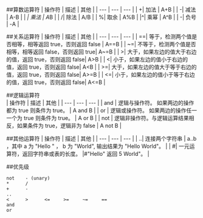 ##算数运算符
| 操作符 | 描述 | 其他 |
| --- | --- | --- |
| +| 加法 | A+B |
| -| 减法 | A-B |
| *| 乘法 | A*B |
| /| 除法 | A/B |
| %| 取余 | A%B |
|^| 乘幂 | A^B |
| -| 负号 | -A |

##关系运算符
| 操作符 | 描述 | 其他 |
| --- | --- | --- |
| ==| 等于，检测两个值是否相等，相等返回 true，否则返回 false | A==B |
| ~=| 不等于，检测两个值是否相等，相等返回 false，否则返回 true| A~=B |
| >| 大于，如果左边的值大于右边的值，返回 true，否则返回 false| A>B |
| <| 小于，如果左边的值小于右边的值，返回 true，否则返回 false| A<B |
| >=| 大于，如果左边的值大于等于右边的值，返回 true，否则返回 false| A>=B |
| <=| 小于，如果左边的值小于等于右边的值，返回 true，否则返回 false| A<=B |

##逻辑运算符  
| 操作符 | 描述 | 其他 |
| --- | --- | --- |
| and | 逻辑与操作符。 如果两边的操作都为 true 则条件为 true。	 | A and B |
| or | 逻辑或操作符。 如果两边的操作任一一个为 true 则条件为 true。	 | A or B |
| not | 逻辑非操作符。与逻辑运算结果相反，如果条件为 true，逻辑非为 false	 | A not B |

##其他运算符
| 操作符 | 描述 | 其他 |
| --- | --- | --- |
| ..| 连接两个字符串 | 	a..b ，其中 a 为 "Hello " ， b 为 "World", 输出结果为 "Hello World"。 |
| #| 一元运算符，返回字符串或表的长度。 |#"Hello" 返回 5 World"。 |

##优先级
```
not    - (unary)
*      /
+      -
..
<      >      <=     >=     ~=     ==
and
or
```